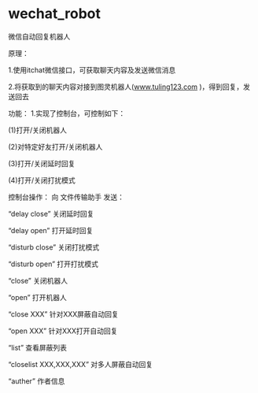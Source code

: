 # wechat_robot

微信自动回复机器人


原理：

1.使用itchat微信接口，可获取聊天内容及发送微信消息

2.将获取到的聊天内容对接到图灵机器人(www.tuling123.com
)，得到回复，发送回去


功能：
1.实现了控制台，可控制如下：

  (1)打开/关闭机器人
  
  (2)对特定好友打开/关闭机器人
  
  (3)打开/关闭延时回复
  
  (4)打开/关闭打扰模式
  
控制台操作：
向 文件传输助手 发送：

“delay close” 关闭延时回复

“delay open” 打开延时回复

“disturb close” 关闭打扰模式

“disturb open” 打开打扰模式

“close” 关闭机器人

“open” 打开机器人

“close XXX” 针对XXX屏蔽自动回复

“open XXX” 针对XXX打开自动回复

“list” 查看屏蔽列表

“closelist XXX,XXX,XXX” 对多人屏蔽自动回复

“auther” 作者信息
